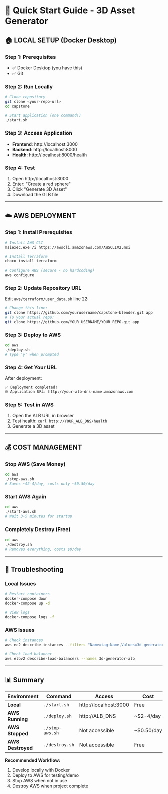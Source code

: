 # 🚀 Quick Start Guide - 3D Asset Generator

## 🏠 **LOCAL SETUP (Docker Desktop)**

### **Step 1: Prerequisites**
- ✅ Docker Desktop (you have this)
- ✅ Git

### **Step 2: Run Locally**
```bash
# Clone repository
git clone <your-repo-url>
cd capstone

# Start application (one command!)
./start.sh
```

### **Step 3: Access Application**
- **Frontend**: http://localhost:3000
- **Backend**: http://localhost:8000
- **Health**: http://localhost:8000/health

### **Step 4: Test**
1. Open http://localhost:3000
2. Enter: "Create a red sphere"
3. Click "Generate 3D Asset"
4. Download the GLB file

---

## ☁️ **AWS DEPLOYMENT**

### **Step 1: Install Prerequisites**
```bash
# Install AWS CLI
msiexec.exe /i https://awscli.amazonaws.com/AWSCLIV2.msi

# Install Terraform
choco install terraform

# Configure AWS (secure - no hardcoding)
aws configure
```

### **Step 2: Update Repository URL**
Edit `aws/terraform/user_data.sh` line 22:
```bash
# Change this line:
git clone https://github.com/yourusername/capstone-blender.git app
# To your actual repo:
git clone https://github.com/YOUR_USERNAME/YOUR_REPO.git app
```

### **Step 3: Deploy to AWS**
```bash
cd aws
./deploy.sh
# Type 'y' when prompted
```

### **Step 4: Get Your URL**
After deployment:
```
✅ Deployment completed!
🌐 Application URL: http://your-alb-dns-name.amazonaws.com
```

### **Step 5: Test in AWS**
1. Open the ALB URL in browser
2. Test health: `curl http://YOUR_ALB_DNS/health`
3. Generate a 3D asset

---

## 💰 **COST MANAGEMENT**

### **Stop AWS (Save Money)**
```bash
cd aws
./stop-aws.sh
# Saves ~$2-4/day, costs only ~$0.50/day
```

### **Start AWS Again**
```bash
cd aws
./start-aws.sh
# Wait 3-5 minutes for startup
```

### **Completely Destroy (Free)**
```bash
cd aws
./destroy.sh
# Removes everything, costs $0/day
```

---

## 🔧 **Troubleshooting**

### **Local Issues**
```bash
# Restart containers
docker-compose down
docker-compose up -d

# View logs
docker-compose logs -f
```

### **AWS Issues**
```bash
# Check instances
aws ec2 describe-instances --filters "Name=tag:Name,Values=3d-generator-instance"

# Check load balancer
aws elbv2 describe-load-balancers --names 3d-generator-alb
```

---

## 📊 **Summary**

| Environment | Command | Access | Cost |
|-------------|---------|--------|------|
| **Local** | `./start.sh` | http://localhost:3000 | Free |
| **AWS Running** | `./deploy.sh` | http://ALB_DNS | ~$2-4/day |
| **AWS Stopped** | `./stop-aws.sh` | Not accessible | ~$0.50/day |
| **AWS Destroyed** | `./destroy.sh` | Not accessible | Free |

**Recommended Workflow:**
1. Develop locally with Docker
2. Deploy to AWS for testing/demo
3. Stop AWS when not in use
4. Destroy AWS when project complete

